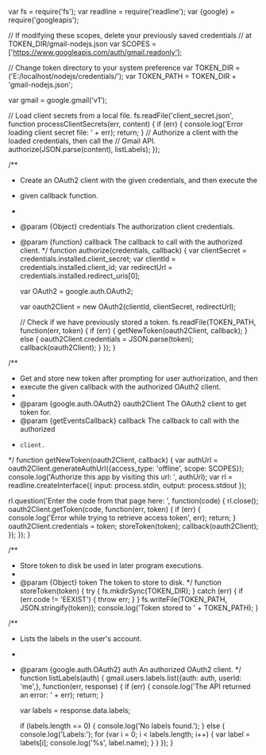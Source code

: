 var fs = require('fs');
var readline = require('readline');
var {google} = require('googleapis');
 
// If modifying these scopes, delete your previously saved credentials
// at TOKEN_DIR/gmail-nodejs.json
var SCOPES = ['https://www.googleapis.com/auth/gmail.readonly'];
 
// Change token directory to your system preference
var TOKEN_DIR = ('E:/localhost/nodejs/credentials/');
var TOKEN_PATH = TOKEN_DIR + 'gmail-nodejs.json';
 
var gmail = google.gmail('v1');
 
// Load client secrets from a local file.
fs.readFile('client_secret.json', function processClientSecrets(err, content) {
  if (err) {
    console.log('Error loading client secret file: ' + err);
    return;
  }
  // Authorize a client with the loaded credentials, then call the
  // Gmail API.
  authorize(JSON.parse(content), listLabels);
});
 
/**
 * Create an OAuth2 client with the given credentials, and then execute the
 * given callback function.
 *
 * @param {Object} credentials The authorization client credentials.
 * @param {function} callback The callback to call with the authorized client.
 */
function authorize(credentials, callback) {
    var clientSecret = credentials.installed.client_secret;
    var clientId = credentials.installed.client_id;
    var redirectUrl = credentials.installed.redirect_uris[0];
 
    var OAuth2 = google.auth.OAuth2;
 
    var oauth2Client = new OAuth2(clientId, clientSecret,  redirectUrl);
 
    // Check if we have previously stored a token.
    fs.readFile(TOKEN_PATH, function(err, token) {
      if (err) {
        getNewToken(oauth2Client, callback);
      } else {
        oauth2Client.credentials = JSON.parse(token);
        callback(oauth2Client);
      }
    });
}
 
/**
 * Get and store new token after prompting for user authorization, and then
 * execute the given callback with the authorized OAuth2 client.
 *
 * @param {google.auth.OAuth2} oauth2Client The OAuth2 client to get token for.
 * @param {getEventsCallback} callback The callback to call with the authorized
 *     client.
 */
function getNewToken(oauth2Client, callback) {
  var authUrl = oauth2Client.generateAuthUrl({access_type: 'offline', scope: SCOPES});
  console.log('Authorize this app by visiting this url: ', authUrl);
  var rl = readline.createInterface({
    input: process.stdin,
    output: process.stdout
  });
 
  rl.question('Enter the code from that page here: ', function(code) {
    rl.close();
    oauth2Client.getToken(code, function(err, token) {
      if (err) {
        console.log('Error while trying to retrieve access token', err);
        return;
      }
      oauth2Client.credentials = token;
      storeToken(token);
      callback(oauth2Client);
    });
  });
}
 
/**
 * Store token to disk be used in later program executions.
 *
 * @param {Object} token The token to store to disk.
 */
function storeToken(token) {
  try {
    fs.mkdirSync(TOKEN_DIR);
  } catch (err) {
    if (err.code != 'EEXIST') {
      throw err;
    }
  }
  fs.writeFile(TOKEN_PATH, JSON.stringify(token));
  console.log('Token stored to ' + TOKEN_PATH);
}
 
/**
 * Lists the labels in the user's account.
 *
 * @param {google.auth.OAuth2} auth An authorized OAuth2 client.
 */
function listLabels(auth) {
  gmail.users.labels.list({auth: auth, userId: 'me',}, function(err, response) {
    if (err) {
      console.log('The API returned an error: ' + err);
      return;
    }
 
    var labels = response.data.labels;
 
    if (labels.length == 0) {
      console.log('No labels found.');
    } else {
      console.log('Labels:');
      for (var i = 0; i < labels.length; i++) {
        var label = labels[i];
        console.log('%s', label.name);
      }
    }
  });
}

